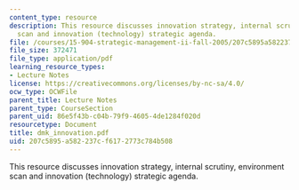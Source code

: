 ```yaml
---
content_type: resource
description: This resource discusses innovation strategy, internal scrutiny, environment
  scan and innovation (technology) strategic agenda.
file: /courses/15-904-strategic-management-ii-fall-2005/207c5895a582237cf6172773c784b508_dmk_innovation.pdf
file_size: 372471
file_type: application/pdf
learning_resource_types:
- Lecture Notes
license: https://creativecommons.org/licenses/by-nc-sa/4.0/
ocw_type: OCWFile
parent_title: Lecture Notes
parent_type: CourseSection
parent_uid: 86e5f43b-c04b-79f9-4605-4de1284f020d
resourcetype: Document
title: dmk_innovation.pdf
uid: 207c5895-a582-237c-f617-2773c784b508
---
```

This resource discusses innovation strategy, internal scrutiny, environment scan and innovation (technology) strategic agenda.